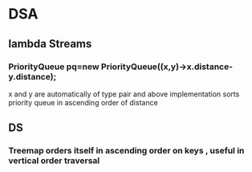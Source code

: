 # DSA
## lambda Streams
### PriorityQueue<pair> pq=new PriorityQueue<pair>((x,y)->x.distance-y.distance);
x and y are automatically of type pair and above implementation sorts priority queue in ascending order of distance 
## DS
### Treemap orders itself in ascending order on keys , useful in vertical order traversal
